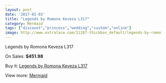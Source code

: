 ```yaml
---
layout: post
date: '2017-01-03'
title: "Legends by Romona Keveza L317"
category: Mermaid
tags: ["discount","princess","wedding","custom","online"]
image: http://www.extralace.com/11287-thickbox_default/legends-by-romona-keveza-l317.jpg
---
```

Legends by Romona Keveza L317

On Sales: **$451.98**
<a href="https://www.extralace.com/mermaid/5312-legends-by-romona-keveza-l317.html"><amp-img layout="responsive" width="600" height="600" src="//www.extralace.com/11287-thickbox_default/legends-by-romona-keveza-l317.jpg" alt="Legends by Romona Keveza L317 0" /></a>
<a href="https://www.extralace.com/mermaid/5312-legends-by-romona-keveza-l317.html"><amp-img layout="responsive" width="600" height="600" src="//www.extralace.com/11288-thickbox_default/legends-by-romona-keveza-l317.jpg" alt="Legends by Romona Keveza L317 1" /></a>

Buy it: [Legends by Romona Keveza L317](https://www.extralace.com/mermaid/5312-legends-by-romona-keveza-l317.html "Legends by Romona Keveza L317")

View more: [Mermaid](https://www.extralace.com/5-mermaid "Mermaid")